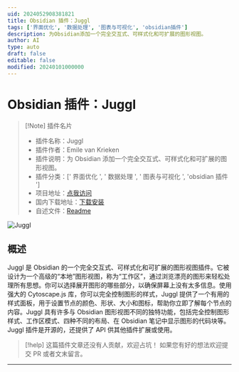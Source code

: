 ```yaml
---
uid: 2024052908381821
title: Obsidian 插件：Juggl
tags: ['界面优化', '数据处理', '图表与可视化', 'obsidian插件']
description: 为Obsidian添加一个完全交互式、可样式化和可扩展的图形视图。
author: AI
type: auto
draft: false
editable: false
modified: 20240101000000
---
```


# Obsidian 插件：Juggl

> [!Note] 插件名片
> - 插件名称：Juggl
> - 插件作者：Emile van Krieken
> - 插件说明：为 Obsidian 添加一个完全交互式、可样式化和可扩展的图形视图。
> - 插件分类：[' 界面优化 ', ' 数据处理 ', ' 图表与可视化 ', 'obsidian 插件 ']
> - 项目地址：[点我访问](https://github.com/HEmile/juggl)
> - 国内下载地址：[下载安装](https://pkmer.cn/products/plugin/pluginMarket/?juggl)
> - 自述文件：[Readme](https://ghproxy.net/https://raw.githubusercontent.com/HEmile/juggl/main/README.md)

![Juggl](https://cdn.pkmer.cn/covers/juggl_new.gif!pkmer)

## 概述

Juggl 是 Obsidian 的一个完全交互式、可样式化和可扩展的图形视图插件。它被设计为一个高级的“本地”图形视图，称为“工作区”，通过浏览漂亮的图形来轻松处理所有思想。你可以选择展开图形的哪些部分，以确保屏幕上没有太多信息。使用强大的 Cytoscape.js 库，你可以完全控制图形的样式，Juggl 提供了一个有用的样式面板，用于设置节点的颜色、形状、大小和图标，帮助你立即了解每个节点的内容。Juggl 具有许多与 Obsidian 图形视图不同的独特功能，包括完全控制图形样式、工作区模式、四种不同的布局、在 Obsidian 笔记中显示图形的代码块等。Juggl 插件是开源的，还提供了 API 供其他插件扩展或使用。

> [!help]
> 这篇插件文章还没有人贡献，欢迎占坑！
> 如果您有好的想法欢迎提交 PR 或者文末留言。

---



